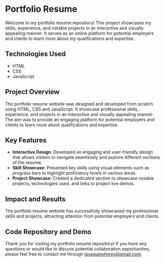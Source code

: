 # Portfolio Resume

Welcome to my portfolio resume repository! This project showcases my skills, experience, and notable projects in an interactive and visually appealing manner. It serves as an online platform for potential employers and clients to learn more about my qualifications and expertise.

## Technologies Used

- HTML
- CSS
- JavaScript

## Project Overview

The portfolio resume website was designed and developed from scratch using HTML, CSS and JavaScript. It showcase professional skills, experience, and projects in an interactive and visually appealing manner. The aim was to provide an engaging platform for potential employers and clients to learn more about qualifications and expertise.

## Key Features

- **Interactive Design**: Developed an engaging and user-friendly design that allows visitors to navigate seamlessly and explore different sections of the resume.
- **Skill Showcase**: Presented key skills using visual elements such as progress bars to highlight proficiency levels in various areas.
- **Project Showcase**: Created a dedicated section to showcase notable projects, technologies used, and links to project live demos.

## Impact and Results

The portfolio resume website has successfully showcased my professional skills and projects, attracting attention from potential employers and clients. 

## Code Repository and Demo

Thank you for visiting my portfolio resume repository! If you have any questions or would like to discuss potential collaboration opportunities, please feel free to contact me through layaquejohnrey@gmail.com.

